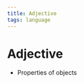 ```yaml
---
title: Adjective
tags: language
---
```


# Adjective
- Properties of objects




























































































